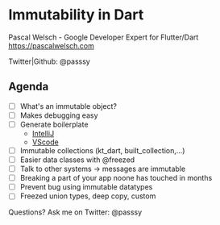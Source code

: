# Immutability in Dart

Pascal Welsch - Google Developer Expert for Flutter/Dart
https://pascalwelsch.com

Twitter|Github: @passsy 


## Agenda
- [ ] What's an immutable object?
- [ ] Makes debugging easy
- [ ] Generate boilerplate 
  - [IntelliJ](https://github.com/andrasferenczi/dart-data-plugin)
  - [VScode](https://github.com/bnxm/Dart-Data-Class-Generator)
- [ ] Immutable collections (kt_dart, built_collection,...)
- [ ] Easier data classes with @freezed
- [ ] Talk to other systems -> messages are immutable
- [ ] Breaking a part of your app noone has touched in months
- [ ] Prevent bug using immutable datatypes
- [ ] Freezed union types, deep copy, custom

Questions? Ask me on Twitter: @passsy